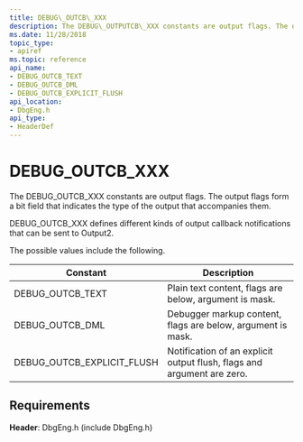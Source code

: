 ```yaml
---
title: DEBUG\_OUTCB\_XXX
description: The DEBUG\_OUTPUTCB\_XXX constants are output flags. The output flags form a bit field that indicates the type of the output that accompanies them.
ms.date: 11/28/2018
topic_type:
- apiref
ms.topic: reference
api_name:
- DEBUG_OUTCB_TEXT
- DEBUG_OUTCB_DML
- DEBUG_OUTCB_EXPLICIT_FLUSH
api_location:
- DbgEng.h
api_type:
- HeaderDef
---
```


# DEBUG\_OUTCB\_XXX


The DEBUG\_OUTCB\_XXX constants are output flags. The output flags form a bit field that indicates the type of the output that accompanies them.

DEBUG\_OUTCB\_XXX defines different kinds of output callback notifications that can be sent to Output2.

The possible values include the following.

|Constant|Description|
|-----|-------|
|DEBUG_OUTCB_TEXT|Plain text content, flags are below, argument is mask.|
|DEBUG_OUTCB_DML|Debugger markup content, flags are below, argument is mask.|
|DEBUG_OUTCB_EXPLICIT_FLUSH|Notification of an explicit output flush, flags and argument are zero.|


## Requirements

**Header**: DbgEng.h (include DbgEng.h)


 

 





